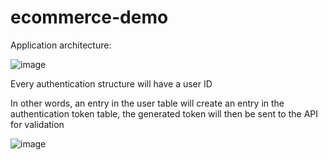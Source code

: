 # ecommerce-demo

Application architecture:

![image](https://github.com/nikldev0/ecommerce-demo/assets/57417252/565be63e-cb0c-4b0b-bf47-8dfb8ebbeabf)


Every authentication structure will have a user ID

In other words, an entry in the user table will create an entry in the authentication token table, the generated token will then be sent to the API for validation

![image](https://github.com/nikldev0/ecommerce-demo/assets/57417252/7f32aa1d-c0bb-4bee-a5d4-e9581758f0d0)
